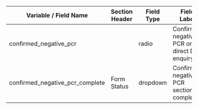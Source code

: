| Variable / Field Name              | Section Header | Field Type | Field Label                                 | Choices or Calculations                     |
| ---------------------------------- | -------------- | ---------- | ------------------------------------------- | ------------------------------------------- |
| confirmed\_negative\_pcr           |                | radio      | Confirmed negative PCR on direct DM enquiry | 1, Yes                                      |
| confirmed\_negative\_pcr\_complete | Form Status    | dropdown   | Confirmed negative PCR section complete?    | 0, Incomplete ; 1, Unverified ; 2, Complete |